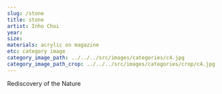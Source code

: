 ```yaml
---
slug: /stone
title: stone
artist: Inho Choi
year:
size:
materials: acrylic on magazine
etc: category image
category_image_path: ../../../src/images/categories/c4.jpg
category_image_path_crop: ../../../src/images/categories/crop/c4.jpg
---
```


Rediscovery of the Nature